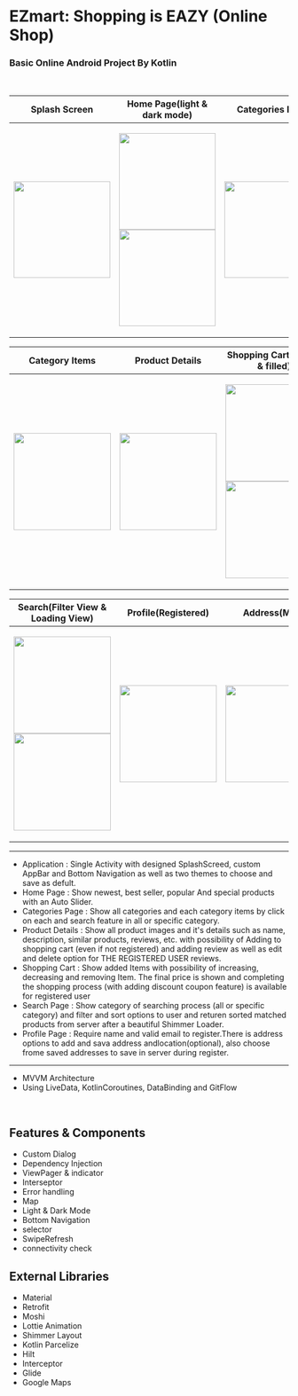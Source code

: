 # EZmart: Shopping is EAZY (Online Shop)

### Basic Online Android Project By Kotlin 
<br>

| Splash Screen | Home Page(light & dark mode) | Categories Page |
|--|--|--|
|<p align="center"> <img src="https://user-images.githubusercontent.com/98989834/181878123-af8423d6-9c1b-4338-9e47-88019cfd4edd.jpg" width=174px> </p>| <p align="center"><img src="https://user-images.githubusercontent.com/98989834/181878195-52b6457f-8ddf-4f1c-ab2d-0d4e6c8ab97b.jpg" width=174px> <img src="https://user-images.githubusercontent.com/98989834/181878179-026d774f-a6f9-4268-aa2b-f16693a7d916.jpg" width=174px > </p> | <p align="center"><img src="https://user-images.githubusercontent.com/98989834/181878505-9d5edd28-9f18-415b-b1b4-ab4793202b6c.jpg" width=174px> </p>|

| Category Items | Product Details | Shopping Cart(Empty & filled) |
|--|--|--|
| <p align="center"> <img src="https://user-images.githubusercontent.com/98989834/181878733-d97e4b2c-e600-4e05-b3c7-8bff069dc477.jpg" width=175px> </p>| <p align="center"> <img src="https://user-images.githubusercontent.com/98989834/181878786-cade7b9e-881a-43ea-96dc-460f84e053a0.jpg" width=175px> </p>| <p align="center"> <img src="https://user-images.githubusercontent.com/98989834/181878818-40edd563-7b0f-4f43-ad6b-b3c4d2783ce1.jpg" width=175px> <img src="https://user-images.githubusercontent.com/98989834/181878824-93dbca1f-f0d1-4fe6-8bdc-775da11bdec4.jpg" width=175px> </p> |

| Search(Filter View & Loading View) | Profile(Registered) | Address(Map) |
|--|--|--|
| <p align="center"> <img src="https://user-images.githubusercontent.com/98989834/181879697-bc571be1-b974-4312-b10d-c0fef58b2cf9.jpg" width=175px> <img src="https://user-images.githubusercontent.com/98989834/181879716-dc79f208-fd6b-4eec-98ce-be2427b43884.jpg" width=175px></p>| <p align="center"> <img src="https://user-images.githubusercontent.com/98989834/181879760-08cde1b1-3027-4b99-a6e9-ac1f57a4f657.jpg" width=175px> </p>| <p align="center"> <img src="https://user-images.githubusercontent.com/98989834/181879810-95a06a05-cb41-4cdf-9090-7a77ece300ba.jpg" width=175px> </p> |
***
 - Application : Single Activity with designed SplashScreed, custom AppBar and Bottom Navigation as well as two themes to choose and save as defult.
 - Home Page :  Show newest, best seller, popular And special products with an Auto Slider.
 - Categories Page : Show all categories and each category items by click on each and search feature in all or specific category.
 - Product Details : Show all product images and it's details such as name, description, similar products, reviews, etc. with possibility of Adding to shopping cart (even if not registered) and adding review as well as edit and delete option for THE REGISTERED USER reviews.
 - Shopping Cart : Show added Items with possibility of increasing, decreasing and removing Item. The final price is shown and completing the shopping process (with adding discount coupon feature) is available for registered user
 - Search Page : Show category of searching process (all or specific category) and filter and sort options to user and returen sorted matched products from server after a beautiful Shimmer Loader.
 - Profile Page : Require name and valid email to register.There is address options to add and sava address andlocation(optional), also choose frome saved addresses to save in server during register.
***
 - MVVM Architecture
 - Using LiveData, KotlinCoroutines, DataBinding and GitFlow
<br>

 ## Features & Components
 - Custom Dialog
 - Dependency Injection
 - ViewPager & indicator
 - Interseptor
 - Error handling
 - Map
 - Light & Dark Mode
 - Bottom Navigation
 - selector
 - SwipeRefresh
 - connectivity check
 
 ## External Libraries
 - Material
 - Retrofit
 - Moshi
 - Lottie Animation
 - Shimmer Layout
 - Kotlin Parcelize
 - Hilt
 - Interceptor
 - Glide
 - Google Maps
